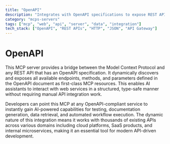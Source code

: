 ```yaml
---
title: "OpenAPI"
description: "Integrates with OpenAPI specifications to expose REST API endpoints as MCP resources, enabling dynamic discovery and utilization of web services."
category: "mcps-servers"
tags: ["mcp", "web", "api", "server", "data", "integration"]
tech_stack: ["OpenAPI", "REST APIs", "HTTP", "JSON", "API Gateway"]
---
```


# OpenAPI

This MCP server provides a bridge between the Model Context Protocol and any REST API that has an OpenAPI specification. It dynamically discovers and exposes all available endpoints, methods, and parameters defined in the OpenAPI document as first-class MCP resources. This enables AI assistants to interact with web services in a structured, type-safe manner without requiring manual API integration work.

Developers can point this MCP at any OpenAPI-compliant service to instantly gain AI-powered capabilities for testing, documentation generation, data retrieval, and automated workflow execution. The dynamic nature of this integration means it works with thousands of existing APIs across various domains including cloud platforms, SaaS products, and internal microservices, making it an essential tool for modern API-driven development.
